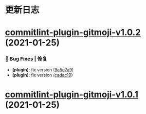 # 更新日志

# [commitlint-plugin-gitmoji-v1.0.2](https://github.com/arvinxx/commitlint-config-gitmoji/compare/commitlint-plugin-gitmoji-v1.0.1...commitlint-plugin-gitmoji-v1.0.2) (2021-01-25)


### 🐛 Bug Fixes | 修复

* **(plugin)**: fix version ([9a5e7a9](https://github.com/arvinxx/commitlint-config-gitmoji/commit/9a5e7a9))
* **(plugin)**: fix version ([cadac19](https://github.com/arvinxx/commitlint-config-gitmoji/commit/cadac19))

# [commitlint-plugin-gitmoji-v1.0.1](https://github.com/arvinxx/commitlint-config-gitmoji/compare/commitlint-plugin-gitmoji-v1.0.0...commitlint-plugin-gitmoji-v1.0.1) (2021-01-25)
